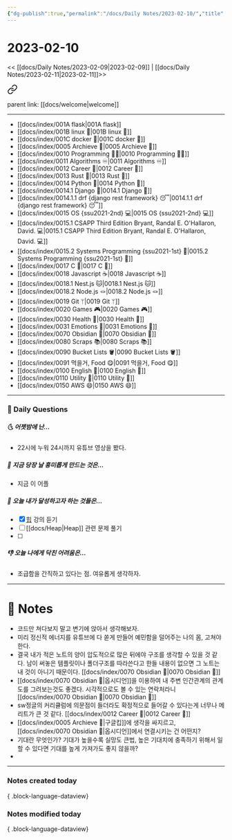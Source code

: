 ```yaml
---
{"dg-publish":true,"permalink":"/docs/Daily Notes/2023-02-10/","title":"2023-02-10"}
---
```



# 2023-02-10

<< [[docs/Daily Notes/2023-02-09\|2023-02-09]] | [[docs/Daily Notes/2023-02-11\|2023-02-11]]>>


<div class="transclusion internal-embed is-loaded"><a class="markdown-embed-link" href="/docs/index/waypoint/" aria-label="Open link"><svg xmlns="http://www.w3.org/2000/svg" width="24" height="24" viewBox="0 0 24 24" fill="none" stroke="currentColor" stroke-width="2" stroke-linecap="round" stroke-linejoin="round" class="svg-icon lucide-link"><path d="M10 13a5 5 0 0 0 7.54.54l3-3a5 5 0 0 0-7.07-7.07l-1.72 1.71"></path><path d="M14 11a5 5 0 0 0-7.54-.54l-3 3a5 5 0 0 0 7.07 7.07l1.71-1.71"></path></svg></a><div class="markdown-embed">





parent link: [[docs/welcome\|welcome]]

---

- [[docs/index/001A flask\|001A flask]]
- [[docs/index/001B linux 🐧\|001B linux 🐧]]
- [[docs/index/001C docker 🐳\|001C docker 🐳]]
- [[docs/index/0005 Archieve 💾\|0005 Archieve 💾]]
- [[docs/index/0010 Programming 👩‍💻\|0010 Programming 👩‍💻]]
- [[docs/index/0011 Algorithms ♾️\|0011 Algorithms ♾️]]
- [[docs/index/0012 Career 💼\|0012 Career 💼]]
- [[docs/index/0013 Rust 🦀\|0013 Rust 🦀]]
- [[docs/index/0014 Python 🐍\|0014 Python 🐍]]
- [[docs/index/0014.1 Django 🎈\|0014.1 Django 🎈]]
- [[docs/index/0014.1.1 drf {django rest framework} 😴\|0014.1.1 drf {django rest framework} 😴]]
- [[docs/index/0015 OS {ssu2021-2nd} 💻\|0015 OS {ssu2021-2nd} 💻]]
- [[docs/index/0015.1 CSAPP Third Edition Bryant, Randal E. O'Hallaron, David. 💻\|0015.1 CSAPP Third Edition Bryant, Randal E. O'Hallaron, David. 💻]]
- [[docs/index/0015.2 Systems Programming {ssu2021-1st} 🐼\|0015.2 Systems Programming {ssu2021-1st} 🐼]]
- [[docs/index/0017 C 🍎\|0017 C 🍎]]
- [[docs/index/0018 Javascript ☕️\|0018 Javascript ☕️]]
- [[docs/index/0018.1 Nest.js 🐱\|0018.1 Nest.js 🐱]]
- [[docs/index/0018.2 Node.js 🪢\|0018.2 Node.js 🪢]]
- [[docs/index/0019 Git ᛘ\|0019 Git ᛘ]]
- [[docs/index/0020 Games 🎮\|0020 Games 🎮]]
- [[docs/index/0030 Health 💪\|0030 Health 💪]]
- [[docs/index/0031 Emotions 🤔\|0031 Emotions 🤔]]
- [[docs/index/0070 Obsidian 💎\|0070 Obsidian 💎]]
- [[docs/index/0080 Scraps 📚\|0080 Scraps 📚]]
- [[docs/index/0090 Bucket Lists 🪣\|0090 Bucket Lists 🪣]]
- [[docs/index/0091 먹을거, Food 😋\|0091 먹을거, Food 😋]]
- [[docs/index/0100 English 👻\|0100 English 👻]]
- [[docs/index/0110 Utility 🔧\|0110 Utility 🔧]]
- [[docs/index/0150 AWS 😄\|0150 AWS 😄]]




</div></div>


---

### 📅 Daily Questions

##### 🌜 어젯밤에 난...

- 22시에 누워 24시까지 유튜브 영상을 봤다.

##### 🙌 지금 당장 날 흥미롭게 만드는 것은...

- 지금 이 어플

##### 🚀 오늘 내가 달성하고자 하는 것들은...

- [x] [힙](https://swexpertacademy.com/main/learn/course/subjectDetail.do?courseId=CONTENTS_REVIEW&subjectId=AYVXof8qQrgDFARs) 강의 듣기
- [ ] [[docs/Heap\|Heap]] 관련 문제 풀기
- [ ] 

##### 👎 오늘 나에게 닥친 어려움은...

- 조급함을 간직하고 있다는 점. 여유롭게 생각하자.

---

# 📝 Notes

- 코드만 쳐다보지 말고 변기에 앉아서 생각해보자.
- 미리 정신적 에너지를 유튜브에 다 쏟게 만들어 예민함을 덜어주는 나의 몸, 고쳐야 한다. 
- 결국 내가 적은 노트의 양이 압도적으로 많은 뒤에야 구조를 생각할 수 있을 것 같다. 남이 써놓은 템플릿이나 폴더구조를 따라쓴다고 한들 내용이 없으면 그 노트는 내 것이 아니기 때문이다. [[docs/index/0070 Obsidian 💎\|0070 Obsidian 💎]]
- [[docs/index/0070 Obsidian 💎\|옵시디언]]을 이용하여 내 주변 인간관계의 관계도를 그려보는것도 좋겠다. 시각적으로도 볼 수 있는 연락처라니 [[docs/index/0070 Obsidian 💎\|0070 Obsidian 💎]]
- sw정글의 커리큘럼에 의문점이 들더라도 확정적으로 들어갈 수 있다는게 너무나 메리트가 큰 것 같다. [[docs/index/0012 Career 💼\|0012 Career 💼]]
- [[docs/index/0005 Archieve 💾\|구글킵]]에 생각을 싸지르고, [[docs/index/0070 Obsidian 💎\|옵시디언]]에서 연결시키는 건 어떤지? 
- 기대란 무엇인가? 기대가 높을수록 실망도 큰법, 높은 기대치에 충족하기 위해서 일할 수 있다면 기대를 높게 가져가도 좋지 않을까?
- 

---

### Notes created today


{ .block-language-dataview}

### Notes modified today


{ .block-language-dataview}

